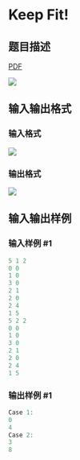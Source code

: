 # Keep Fit!

## 题目描述

[problemUrl]: https://uva.onlinejudge.org/index.php?option=com_onlinejudge&Itemid=8&category=862&page=show_problem&problem=4818

[PDF](https://uva.onlinejudge.org/external/129/p12939.pdf)

![](https://cdn.luogu.com.cn/upload/vjudge_pic/UVA12939/2dfcd7f1155d950793d69ff0e1a5cd2676d2ea2f.png)

## 输入输出格式

### 输入格式

![](https://cdn.luogu.com.cn/upload/vjudge_pic/UVA12939/7445c4e7521c2fb0731b7d196341641e361fcf2c.png)

### 输出格式

![](https://cdn.luogu.com.cn/upload/vjudge_pic/UVA12939/055931988d355f36dbbbc833017ffdb48f61194a.png)

## 输入输出样例

### 输入样例 #1

```cpp
5 1 2
0 0
1 0
3 0
2 1
2 0
2 4
1 5
5 2 2
0 0
1 0
3 0
2 1
2 0
2 4
1 5
```


### 输出样例 #1

```cpp
Case 1:
0
4
Case 2:
3
8
```


